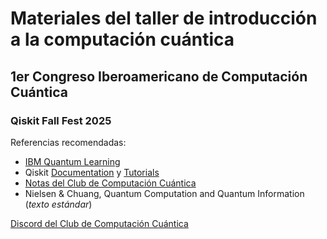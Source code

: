 # Materiales del taller de introducción a la computación cuántica
## 1er Congreso Iberoamericano de Computación Cuántica
### Qiskit Fall Fest 2025

Referencias recomendadas:

- [IBM Quantum Learning](https://quantum.cloud.ibm.com/learning/en)
- Qiskit [Documentation](https://quantum.cloud.ibm.com/docs/en/guides) y [Tutorials](https://quantum.cloud.ibm.com/docs/en/tutorials)
- [Notas del Club de Computación Cuántica](https://clubcomputacioncuantica.github.com/notas)
- Nielsen & Chuang, Quantum Computation and Quantum Information (*texto estándar*)

[Discord del Club de Computación Cuántica](https://discord.gg/46GDw6C2Ak)
